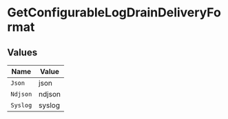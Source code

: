 # GetConfigurableLogDrainDeliveryFormat


## Values

| Name     | Value    |
| -------- | -------- |
| `Json`   | json     |
| `Ndjson` | ndjson   |
| `Syslog` | syslog   |